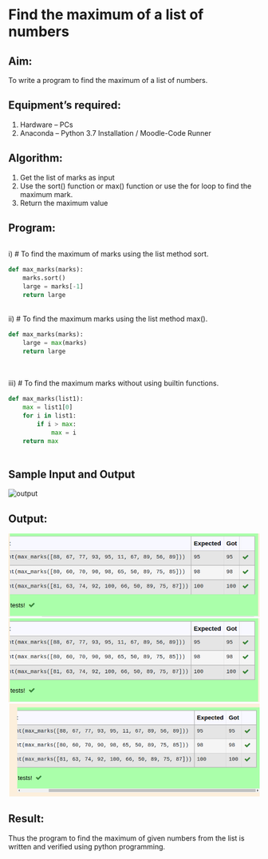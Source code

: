 # Find the maximum of a list of numbers
## Aim:
To write a program to find the maximum of a list of numbers.
## Equipment’s required:
1.	Hardware – PCs
2.	Anaconda – Python 3.7 Installation / Moodle-Code Runner
## Algorithm:
1.	Get the list of marks as input
2.	Use the sort() function or max() function or use the for loop to find the maximum mark.
3.	Return the maximum value
## Program:
```
```
i)	# To find the maximum of marks using the list method sort.
```Python
def max_marks(marks):
    marks.sort()
    large = marks[-1]
    return large



```

ii)	# To find the maximum marks using the list method max().
```Python
def max_marks(marks):
    large = max(marks)
    return large




```

iii) # To find the maximum marks without using builtin functions.
```Python
def max_marks(list1):
    max = list1[0]
    for i in list1:
        if i > max:
            max = i
    return max



```
## Sample Input and Output
![output](./img/max_marks1.jpg) 

## Output:
![output](Screenshot%20from%202023-01-23%2017-47-09.png)
![output](Screenshot%20from%202023-01-23%2017-47-21.png)
![output](Screenshot%20from%202023-01-23%2017-47-45.png)
## Result:
Thus the program to find the maximum of given numbers from the list is written and verified using python programming.